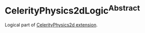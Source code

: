 # CelerityPhysics2dLogic<sup>Abstract</sup>

Logical part of [CelerityPhysics2d extension](../Celerity/README.md#celerityphysics2d).
